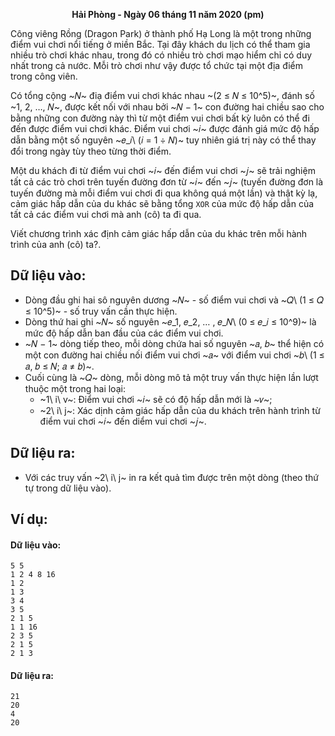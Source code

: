 **<center>Hải Phòng - Ngày 06 tháng 11 năm 2020 (pm)</center>**

Công viêng Rồng (Dragon Park) ở thành phố Hạ Long là một trong những điểm vui chơi nổi tiếng ở miền Bắc. Tại đây khách du lịch có thể tham gia nhiều trò chơi khác nhau, trong đó có nhiều trò chơi mạo hiểm chỉ có duy nhất trong cả nước. Mỗi trò chơi như vậy được tổ chức tại một địa điểm trong công viên.

Có tổng cộng ~𝑁~ điạ điểm vui chơi khác nhau ~(2 ≤ 𝑁 ≤ 10^5)~, đánh số ~1, 2, …, 𝑁~, được kết nối với nhau bởi ~𝑁 − 1~ con đường hai chiều sao cho bằng những con đường này thì từ một điểm vui chơi bất kỳ luôn có thể đi đến được điểm vui chơi khác. Điểm vui chơi ~𝑖~ được đánh giá mức độ hấp dẫn bằng một số nguyên ~𝑒_𝑖\ (𝑖 = 1 ÷ 𝑁)~ tuy nhiên giá trị này có thể thay đổi trong ngày tùy theo từng thời điểm.

Một du khách đi từ điểm vui chơi ~𝑖~ đến điểm vui chơi ~𝑗~ sẽ trải nghiệm tất cả các trò chơi trên tuyến đường đơn từ ~𝑖~ đến ~𝑗~ (tuyến đường đơn là tuyến đường mà mỗi điểm vui chơi đi qua không quá một lần) và thật kỳ lạ, cảm giác hấp dẫn của du khác sẽ bằng tổng `XOR` của mức độ hấp dẫn của tất cả các điểm vui chơi mà anh (cô) ta đi qua.

Viết chương trình xác định cảm giác hấp dẫn của du khác trên mỗi hành trình của anh (cô) ta?.

## Dữ liệu vào:
- Dòng đầu ghi hai sô nguyên dương ~𝑁~ - số điểm vui chơi và ~𝑄\ (1 ≤ 𝑄 ≤ 10^5)~ - số truy vấn cần thực hiện.
- Dòng thứ hai ghi ~𝑁~ số nguyên ~𝑒_1, 𝑒_2, … , 𝑒_𝑁\ (0 ≤ 𝑒_𝑖 ≤ 10^9)~ là mức độ hấp dẫn ban đầu của các điểm vui chơi.
- ~𝑁 − 1~ dòng tiếp theo, mỗi dòng chứa hai số nguyên ~𝑎, 𝑏~ thể hiện có một con đường hai chiều nối điểm vui chơi ~𝑎~ với điểm vui chơi ~𝑏\ (1 ≤ 𝑎, 𝑏 ≤ 𝑁; 𝑎 ≠ 𝑏)~.
- Cuối cùng là ~𝑄~ dòng, mỗi dòng mô tả một truy vấn thực hiện lần lượt thuộc một trong hai loại:
    - ~1\ i\ v~: Điểm vui chơi ~𝑖~ sẽ có độ hấp dẫn mới là ~𝑣~;
    - ~2\ i\ j~: Xác dịnh cảm giác hấp dẫn của du khách trên hành trình từ điểm vui chơi ~𝑖~ đến diểm vui chơi ~𝑗~.

## Dữ liệu ra:
- Với các truy vấn ~2\ i\ j~ in ra kết quả tìm được trên một dòng (theo thứ tự trong dữ liệu vào).

## Ví dụ:
#### Dữ liệu vào:
```
5 5
1 2 4 8 16
1 2
1 3
3 4
3 5
2 1 5
1 1 16
2 3 5
2 1 5
2 1 3
```

#### Dữ liệu ra:
```
21
20
4
20
```